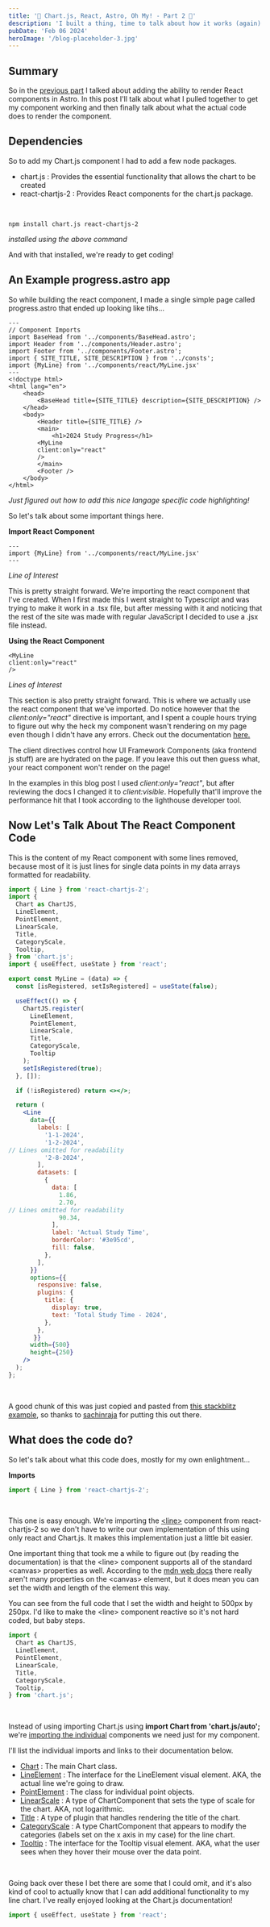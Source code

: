 ```yaml
---
title: '🦆 Chart.js, React, Astro, Oh My! - Part 2 🦆'
description: 'I built a thing, time to talk about how it works (again)'
pubDate: 'Feb 06 2024'
heroImage: '/blog-placeholder-3.jpg'
---
```


## Summary

So in the [previous part](../chart_js-react-astro-post) I talked about adding the ability to render React components in Astro. In this post I'll talk about what I pulled together to get my component working and then finally talk about what the actual code does to render the component.

## Dependencies

So to add my Chart.js component I had to add a few node packages.

- chart.js : Provides the essential functionality that allows the chart to be created
- react-chartjs-2 : Provides React components for the chart.js package.

<br>

```shell
npm install chart.js react-chartjs-2
```
*installed using the above command*

And with that installed, we're ready to get coding!

## An Example progress.astro app

So while building the react component, I made a single simple page called progress.astro that ended up looking like tihs...

```astro
---
// Component Imports
import BaseHead from '../components/BaseHead.astro';
import Header from '../components/Header.astro';
import Footer from '../components/Footer.astro';
import { SITE_TITLE, SITE_DESCRIPTION } from '../consts';
import {MyLine} from '../components/react/MyLine.jsx'
---
<!doctype html>
<html lang="en">
	<head>
		<BaseHead title={SITE_TITLE} description={SITE_DESCRIPTION} />
	</head>
	<body>
		<Header title={SITE_TITLE} />
		<main>
			<h1>2024 Study Progress</h1>
      	<MyLine 
      	client:only="react"
      	/>
		</main>
		<Footer />
	</body>
</html>

```
*Just figured out how to add this nice langage specific code highlighting!*

So let's talk about some important things here.

**Import React Component**

```astro
---
import {MyLine} from '../components/react/MyLine.jsx'
---
```
*Line of Interest*

This is pretty straight forward. We're importing the react component that I've created. When I first made this I went straight to Typescript and was trying to make it work in a .tsx file, but after messing with it and noticing that the rest of the site was made with regular JavaScript I decided to use a .jsx file instead.

**Using the React Component**

```astro
<MyLine 
client:only="react"
/>
```
*Lines of Interest*

This section is also pretty straight forward. This is where we actually use the react component that we've imported. Do notice however that the *client:only="react"* directive is important, and I spent a couple hours trying to figure out why the heck my component wasn't rendering on my page even though I didn't have any errors. Check out the documentation [here.](https://docs.astro.build/en/reference/directives-reference/)

The client directives control how UI Framework Components (aka frontend js stuff) are are hydrated on the page. If you leave this out then guess what, your react component won't render on the page! 

In the examples in this blog post I used *client:only="react"*, but after reviewing the docs I changed it to *client:visible*. Hopefully that'll improve the performance hit that I took according to the lighthouse developer tool.

## Now Let's Talk About The React Component Code

This is the content of my React component with some lines removed, because most of it is just lines for single data points in my data arrays formatted for readability.

```jsx
import { Line } from 'react-chartjs-2';
import {
  Chart as ChartJS,
  LineElement,
  PointElement,
  LinearScale,
  Title,
  CategoryScale,
  Tooltip,
} from 'chart.js';
import { useEffect, useState } from 'react';

export const MyLine = (data) => {
  const [isRegistered, setIsRegistered] = useState(false);

  useEffect(() => {
    ChartJS.register(
      LineElement,
      PointElement,
      LinearScale,
      Title,
      CategoryScale,
      Tooltip
    );
    setIsRegistered(true);
  }, []);

  if (!isRegistered) return <></>;

  return (
    <Line
      data={{
        labels: [
          '1-1-2024',
          '1-2-2024',
// Lines omitted for readability
          '2-8-2024',
        ],
        datasets: [
          {
            data: [
              1.86,
              2.70,
// Lines omitted for readability
              90.34,
            ],
            label: 'Actual Study Time',
            borderColor: '#3e95cd',
            fill: false,
          },
        ],
      }}
      options={{ 
        responsive: false,
        plugins: {
          title: {
            display: true,
            text: 'Total Study Time - 2024',
          },
        },
       }}
      width={500}
      height={250}
    />
  );
};
```

<br>

A good chunk of this was just copied and pasted from [this stackblitz example](https://stackblitz.com/edit/github-k3scdy), so thanks to [sachinraja](https://github.com/sachinraja) for putting this out there.

## What does the code do?

So let's talk about what this code does, mostly for my own enlightment...

**Imports**

```jsx
import { Line } from 'react-chartjs-2';
```

<br>

This one is easy enough. We're importing the [\<line>](https://react-chartjs-2.js.org/components/line) component from react-chartjs-2 so we don't have to write our own implementation of this using only react and Chart.js. It makes this implementation just a little bit easier.

One important thing that took me a while to figure out (by reading the documentation) is that the \<line> component supports all of the standard \<canvas> properties as well. According to the [mdn web docs](https://developer.mozilla.org/en-US/docs/Web/API/HTMLCanvasElement/width) there really aren't many properties on the \<canvas> element, but it does mean you can set the width and length of the element this way.

You can see from the full code that I set the width and height to 500px by 250px. I'd like to make the \<line> component reactive so it's not hard coded, but baby steps.

```jsx
import {
  Chart as ChartJS,
  LineElement,
  PointElement,
  LinearScale,
  Title,
  CategoryScale,
  Tooltip,
} from 'chart.js';
```

<br>

Instead of using importing Chart.js using **import Chart from 'chart.js/auto';** we're [importing the individual](https://www.chartjs.org/docs/latest/getting-started/integration.html) components we need just for my component. 

I'll list the individual imports and links to their documentation below.

- [Chart](https://www.chartjs.org/docs/latest/api/classes/Chart.html) : The main Chart class.
- [LineElement](https://www.chartjs.org/docs/latest/api/interfaces/LineElement.html) : The interface for the LineElement visual element. AKA, the actual line we're going to draw.
- [PointElement](https://www.chartjs.org/docs/latest/api/classes/PointElement.html) : The class for individual point objects.
- [LinearScale](https://www.chartjs.org/docs/latest/api/#linearscale) : A type of ChartComponent that sets the type of scale for the chart. AKA, not logarithmic.
- [Title](https://www.chartjs.org/docs/latest/api/#title) : A type of plugin that handles rendering the title of the chart.
- [CategoryScale](https://www.chartjs.org/docs/latest/api/#categoryscale) : A type ChartComponent that appears to modify the categories (labels set on the x axis in my case) for the line chart.
- [Tooltip](https://www.chartjs.org/docs/latest/api/interfaces/Tooltip.html) : The interface for the Tooltip visual element. AKA, what the user sees when they hover their mouse over the data point.

<br>

Going back over these I bet there are some that I could omit, and it's also kind of cool to actually know that I can add additional functionality to my line chart. I've really enjoyed looking at the Chart.js documentation!

```jsx
import { useEffect, useState } from 'react';
```

